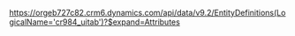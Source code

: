https://orgeb727c82.crm6.dynamics.com/api/data/v9.2/EntityDefinitions(LogicalName='cr984_uitab')?$expand=Attributes